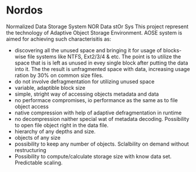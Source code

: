 # Nordos
Normalized Data Storage System
NOR Data stOr Sys
This project represent the technology of Adaptive Object Storage Environment.
AOSE system is aimed for achieving such characterisitis as:
- discovering all the unused space and bringing it for usage of blocks-wise file systems like NTFS, Ext2/3/4 & etc.
  The point is to utilize the space that is is left as unused in evey single block after putting the data into it.
  The the result is unfragmented space with data, increasing usage ration by 30% on common size files.
- do not involve defragmentation for utilizing unused space
- variable, adaptible block size
- simple, stright way of accessing objects metadata and data
- no performace compromises, io performance as the same as to file object access
- native compression with help of adaptive defragmentation in runtime
- no decompression naither special wat of metadata decoding. Possibility to open file object right in the data file.
- hierarchy of any depths and size.
- objects of any size
- possibility to keep any number of objects. Sclalbility on demand without restructuring
- Possibility to compute/calculate storage size with know data set. Predictable scaling.
